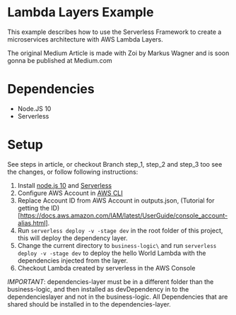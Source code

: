 # Lambda Layers Example

This example describes how to use the Serverless Framework to create a microservices architecture with AWS Lambda Layers.

The original Medium Article is made with Zoi by Markus Wagner and is soon gonna be published at Medium.com

# Dependencies

- Node.JS 10
- Serverless

# Setup

See steps in article, or checkout Branch step_1, step_2 and step_3 too see the changes, or follow following instructions:

1. Install [node.js 10](https://nodejs.org/en/) and [Serverless](https://serverless.com/)
2. Configure AWS Account in [AWS CLI](https://aws.amazon.com/de/cli/)
3. Replace Account ID from AWS Account in outputs.json, (Tutorial for getting the ID)[https://docs.aws.amazon.com/IAM/latest/UserGuide/console_account-alias.html].
4. Run `serverless deploy -v -stage dev` in the root folder of this project, this will deploy the dependency layer. 
5. Change the current directory to `business-logic\` and run `serverless deploy -v -stage dev` to deploy the hello World Lambda with the dependencies injected from the layer.
6. Checkout Lambda created by serverless in the AWS Console

*IMPORTANT*:
dependencies-layer must be in a different folder than the business-logic, and then installed as devDependency in to the dependencieslayer and not in the business-logic. All Dependencies that are shared should be installed in to the dependencies-layer.
